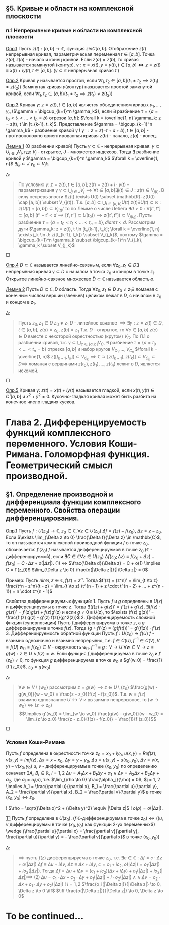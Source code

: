 ## §5. Кривые и области на комплексной плоскости
### п.1 Непрерывные кривые и области на комплексной плоскости
<u>Опр.1</u> Пусть $z(t): [a, b] \longrightarrow \mathbb{C}$, функция $z in C[a, b]$. Отображение $z(t)$ непрерывная кривая, параметрическая переменная $t \in [a, b]$. Точка $z(a), z(b)$ - начало и конец кривой. Если $z(a) = z(b)$, то кривая называется замкнутой (контур).
     $\gamma: x = x(t), y = y(t), t \in [a, b] \iff z = z(t) \equiv x(t) + i y(t), t \in [a, b]$. $(\gamma \subset \mathbb{C}$ непрерывная кривая $\mathbb{C})$

<u>Опр.2</u> Кривая $\gamma$ называется простой, если $\forall t_1, t_2 \in [a, b]  (t_1 \neq t_2 \implies z(t_1) \neq z(t_2))$
    Замкнутая кривая $\gamma$(контур) называется простой замкнутой кривой, если $\forall t_1, t_2 \in (a, b) (t_1 \neq t_2 \implies z(t_1) \neq z(t_2))$

<u>Опр.3</u> Кривая $\gamma$: $z = z(t), t \in [a, b]$ является объединением кривых $\gamma_1, ..., \gamma_n$ ($\gamma = \bigcup_{k=1}^n \gamma_k$), если $\exists$ разбиение $\tau = \{a=t_0 < t_1 < ... < t_n = b\}$ отрезок $[a, b]$:
    $\forall k = \overline{1, n} \gamma_k: z = z(t), t \in [t_{k-1}, t_k]$.
    Представление $\gamma = \bigcup_{k=1}^n \gamma_k$ - разбиение кривой $\gamma$
    ! $\gamma^-: z = z(-t + a + b), t \in [a, b]$ - противоположно ориентированная кривая $z(b)$ - начало, $z(a)$ - конец.

<u>Лемма 1</u> (О разбиении кривой)
    Пусть $\gamma \subset \mathbb{C}$ - непрерывная кривая: $\gamma \subset U_{j \in J} V_j$, где $V_j$ - открытое, $J$ - множество индексов. Тогда $\exists$ разбиение кривой $\gamma$
    $\gamma = \bigcup_{k=1}^n \gamma_k$ $\forall k = \overline{1, n}$ $\exists j_k \subset J$ $\gamma_k \subset V_jk$.

$\Delta$:

> По условию $\gamma$: $z = z(t), t \in [a, b]; z(t) = z(t) + i \cdot y(t)$ - параметризация $\gamma$
> $\gamma \subset \bigcup_{j \in J} V_j \implies \forall t \in [a, b] \exists j(t) \in J: z(t) \in V_{j(t)}$.
> В силу непрерывности $z(t) \exists U(t) \subset \mathbb{R}: z(U(t) \cap [a, b]) \subset V_{j(t)}. Т.к. $[a, b] \subset \bigcup_{t \in [a, b]}U(t)$
> $z(t) \exists U(t) \subset \mathbb{R}: z(U(t) \cap[a, b]) \subset V_{j(t)}$/
> то по Лемме о числе Лебега $\exists d > 0: \forall [t', t''] \subset [a, b]$
> $(t'' - t' < d \implies [t', t''] \subset U(t_0)) \implies z([t', t'']) \subset V_{j(t_0)}$.
> Пусть разбиение $\tau = \{a = t_0 < t_1 < ... < t_n = b\}, diam \tau < d$.
> Рассмотрим дуги $\gamma_k: z = z(t), t \in [t_{k-1}, t_k]; \forall k = \overline{1, n} \exists j_k \in J: z([t_{k-1}, t_k]) \subset V_{j_k}$, поэтому $\gamma = \bigcup_{k=1}^n \gamma_k \subset \bigcup_{k=1}^n V_{j_k}, \gamma_k \subset V_{j_k}$

□

<u>Опр.4</u> $D \subset \mathbb{C}$ называется линейно-связным, если $\forall z_0, z_1 \in D \exists$ непрерывная кривая $\gamma \subset D$ с началом в точка $z_0$ и концом в точке $z_1$.
    Открытое линейно-связное множество $D \subset \mathbb{C}$ называется областью.

<u>Лемма 2</u>
    Пусть $D \subset \mathbb{C}, D$ область. Тогда $\forall z_0, z_1 \in D$ $z_0 \neq z_1 \exists$ ломаная с конечным числом вершин (звеньев) целиком лежат в $D$, с началом в $z_0$ и концом в $z_1$.

$\Delta$:

> Пусть $z_0, z_1 \in D$ $z_0 \neq z_1$ $D$ - линейное связное $\implies \exists \gamma: z = z(t) \in D, t \in [a, b]$, $z(a) = z_0$, $z(b) = z_1$
> Т.к. $D$ - открытое, то $\forall c \in [a, b]$ $z(c) \in D$ вместе с некоторой окрестностью (кругом) $V_C$. По Л.1 о разбиении кривой, т.к. $\gamma \subset \bigcup_{c \in [a, b]} V_C$,
> $\exists$ разбиение $\tau = \{a = t_0 < ... < t_n = b\}$ отрезка $[a, b]$ и набор кругов $V_{C_1}, ..., V_{C_n}$ $\forall k = \overline{1, n}$
> $z([t_{k-1}, t_k]) \subset V_{C_k} \implies \mathbb{C} \supset [z(t_{k-1}), z(t_k)] \subset V_{C_k} \subset D \implies$ ломаная с вершинами $z(t_0), z(t_1), ..., z(t_n)$ лежит в $D$, является искомой.

□

<u>Опр.5</u> Кривая $\gamma$: $z(t) = x(t) + i y(t)$ называется гладкой, если $x(t), y(t) \in C^1[a,b]$ и $\dot{x}^2 + \dot{y}^2 \neq 0$. Кусочно-гладкая кривая может быть разбита на конечное число гладких кусков.

# Глава 2. Дифференцируемость функций комплексного переменного. Условия Коши-Римана. Голоморфная функция. Геометрический смысл производной.

## §1. Определение производной и дифференциала функции комплексного переменного. Свойства операции дифференцирования.

<u>Опр.1</u> Пусть $f: U(z_0) \longrightarrow \mathbb{C}, z_0 \in \mathbb{C}, \forall z \in U(z_0)$ $\Delta f = f(z) - f(z_0)$, $\Delta z = z - z_0$.
    Если $\exists \lim_{\Delta z \to 0} \frac{\Delta f}{\Delta z} \in \mathbb{C}$, то он называется комплексной производной функции $f$ в точке $z_0$, обозначается $f'(z_0)$
    $f$ называется дифференцируемой в точке $z_0$ ($\mathbb{C}$ - дифференцируемой), если $\exists C \in \mathbb{C} \forall z \in U(z_0)$
    $\Delta f(z_0; \Delta z) \equiv f(z_0 + \Delta z) - f(z_0) = C \cdot \Delta z + o(|\Delta z|)$. $(1)$
    $\iff$ $\frac{\Delta d}{\Delta z} = C + o(1) \implies C = f'(z_0)$
    $\lim_{\Delta z \to 0} \frac{o(|\Delta z|)}{|\Delta z|} = 0$

Пример: Пусть $n in \mathbb{N}, z \in \mathbb{C}, f(z) = z^n$. Тогда
    $f'(z) = (z^n)' = \lim_{t \to z} \frac{t^n - z^n}{t - z} = \lim_{t \to z} (t^{n - 1} + z \cdot t^{n - 2} + ... + z^{n - 1}) = n \cdot z^{n - 1}$

Свойства дифференцируемых функций:
    1. Пусть $f$ и $g$ определены в $U(x)$ и дифференцируемы в точке $z$. Тогда $\exists (f(z) + g(z))' = f'(z) + g'(z)$, $\exists (f(z) \cdot g(z))' = f'(z) g(z) + f(z) g'(z)$ и если $g\neq 0$ в $U(z)$, то $\exists (f(z) g(z))' = \frac{f'(z) g(z) - g'(z) f(z)}{g^2(z)}$
    2. Дифференцируемость сложной фнкции (суперпозиции)
    Пусть $f$ дифференцируема в точке $z$, а $g$ дифференцируема в точке $f(z)$. Тогда $(g \circ f)'(z) \equiv (g(f(t)))' = g'(f(z)) \cdot f'(z)$
    3. Дифференцируемость обратной функции
    Пусть $f: U(z_0) \longrightarrow f(U)$ $f$ - взаимно однозначно и взаимно непрерывно, т.е. $f \in C(U), f^{-1} \in C(V), V = f(U)$ $w_0 = f(z_0) \in V$ - окружность $w_0$.
    $f^{-1} \equiv g: V \longrightarrow U$ $\forall w \in V \longrightarrow z = g(w): z \in U \wedge f(z) = w$. Если функция $f$ дифференцируема в точке $z_0$ и $f'(z_0) \neq 0$, то функция $g$ дифференцируема в точке $w_0$ и $g'(w_0) = \frac{1}{f'(z_0)}$, $z_0 = g(w_0)$

$\Delta$:

> $\forall w \in V \setminus \{w_0\}$ рассмотрим $z = g(w) \implies z \in U \setminus \{z_0\}$
> $\frac{g(w) - g(w_0)}{w - w_0} = \frac{z - z_0}{f(z) - f(z_0)}$. Т.к. $w = f(z)$ взаимно однозначное $U \leftrightarrow V$ и вызаимно непрерывное, то $(w \to w_0) \iff (z \to z_0)$
> $$\implies g'(w_0) = \lim_{w \to w_0} \frac{g(w) - g(w_0)}{w - w_0} = \lim_{z \to z_0} \frac{z - z_0}{f(z) - f(z_0)} = \frac{1}{f'(z_0)}$$

□

### Условия Коши-Римана
Пусть $f$ определена в окрестности точки $z_0 = x_0 + i y_0$, $u(x, y) = Re f(z)$, $v(x, y) = Im f(z)$, $\Delta x = x - x_0$, $\Delta y = y - y_0$, $\Delta u = u(x, y) - u(x_0, y_0)$, $\Delta v = v(x, y) - v(x_0, y_0)$
    $u$, $v$ - дифференцируемы в точке $(x_0, y_0)$ по определению означает $\exists A_i, B_i \in \mathbb{R}$, $i = 1, 2$
    $\Delta u = A_1 \Delta x + B_1 \Delta y + \alpha_1$ $\wedge$ $\Delta v = A_2 \Delta x + B_2 \Delta y + \alpha_2$, где $\alpha_j = o_j(\rho)$, т.е. $\lim_{\rho \to 0} \frac{\alpha_j}{\rho} = 0$, $j = 1, 2 \implies A_1 = \frac{\partial u}{\partial x}, B_1 = \frac{\partial u}{\partial y}, A_2 = \frac{\partial v}{\partial x}, B_2 = \frac{\partial v}{\partial y}$ в точке $(x_0, y_0) \leftrightarrow z_0$.

! $\rho = \sqrt{(\Delta x)^2 + (\Delta y)^2} \equiv |\Delta z|$ ! $o(\rho) = o(|\Delta z|)$.

<u>Т1</u>
    Пусть $f$ определена в $U(z_0)$.
    $(f$ $\mathbb{C}$-дифференцируема в точке $z_0) \iff ((u, v$ дифференцируемы в точке $(x_0, y_0)$ как функции 2-ух переменных$) \wedge (\frac{\partial u}{\partial x} = \frac{\partial v}{\partial y}, \frac{\partial u}{\partial y} = - \frac{\partial v}{\partial x}$ в точке $(x_0, y_0))$

$\Delta$:

> $\implies$ пусть $f(z)$ дифференцируема в точке $z_0$, т.е. $\exists c \in \mathbb{C}: \Delta f = c \cdot \Delta z + o(|\Delta z|)$
> $\Delta f \equiv \Delta u + i \Delta v$, $\Delta z \equiv \Delta x + i\Delta y$, $c = c_1 + i c_2$, $o(|\Delta z|) = o_1(|\Delta z|) + i o_2(|\Delta z|)$.
> Тогда $\Delta f = \Delta u + i \Delta v = (c_1 + i c_2) (\Delta x + i \Delta y) + o_1(|\Delta z|) + i o_2 (|\Delta z|) \implies$
> $(2)$ $\Delta u = c_1 \cdot \Delta x - c_2 \cdot \Delta y + o_1(|\Delta z|) + i \cdot o_2(|\Delta z|)$ $\wedge$
> $\wedge$ $\Delta v = c_2 \cdot \Delta x + c_1 \cdot \Delta y + o_2(|\Delta z|)$
> ! $i = 1, 2$ $\frac{o_i(|\Delta z|)}{|\Delta z|} \to 0, \Delta z \to 0 \iff$
> $\iff \frac{o(|\Delta z|)}{|\Delta z|} \to 0, \Delta z \to 0$

# To be continued...
